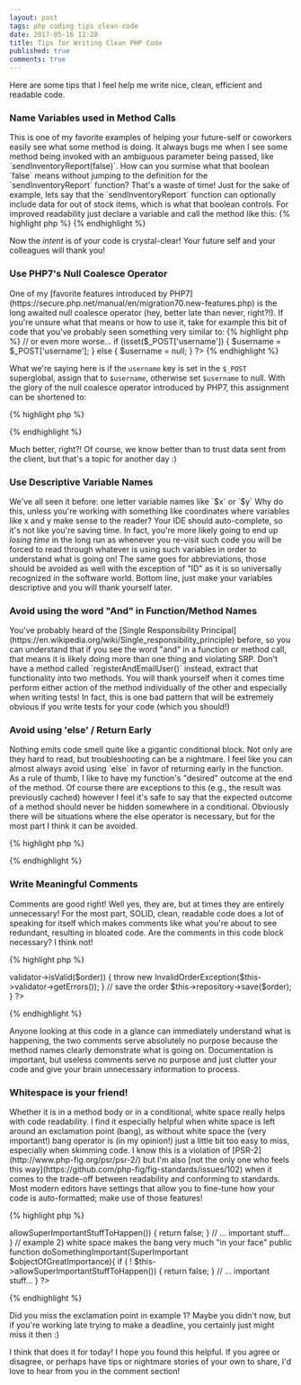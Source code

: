 ```yaml
---
layout: post
tags: php coding tips clean-code
date: 2017-05-16 12:28
title: Tips for Writing Clean PHP Code
published: true
comments: true
---
```


Here are some tips that I feel help me write nice, clean, efficient and readable code.

<h3>Name Variables used in Method Calls</h3>
This is one of my favorite examples of helping your future-self or coworkers easily see what some method is doing. It always bugs me when I see some method being invoked with an ambiguous parameter being passed, like `sendInventoryReport(false)`. How can you surmise what that boolean `false` means without jumping to the definition for the `sendInventoryReport` function? That's a waste of time! Just for the sake of example, lets say that the `sendInventoryReport` function can optionally include data for out of stock items, which is what that boolean controls. For improved readability just declare a variable and call the method like this:
{% highlight php %}
<?php
$includeOutOfStockItems = false; // readability
$results = sendInventoryReport($includeOutOfStockItems);
?>
{% endhighlight %}

Now the *intent* is of your code is crystal-clear! Your future self and your colleagues will thank you!


<h3>Use PHP7's Null Coalesce Operator</h3>
One of my [favorite features introduced by PHP7](https://secure.php.net/manual/en/migration70.new-features.php) is the long awaited null coalesce operator (hey, better late than never, right?!). If you're unsure what that means or how to use it, take for example this bit of code that you've probably seen something very similar to:
{% highlight php %}
<?php
$username = isset($_POST['username']) ? $_POST['username'] : null;

// or even more worse...
if (isset($_POST['username']) {
   $username = $_POST['username'];
} else {
   $username = null;
}
?>
{% endhighlight %}

What we're saying here is if the `username` key is set in the `$_POST` superglobal, assign that to `$username`, otherwise set `$username` to null. With the glory of the null coalesce operator introduced by PHP7, this assignment can be shortened to:

{% highlight php %}
<?php
$username = $_POST['username'] ?? null;
?>
{% endhighlight %}

Much better, right?! Of course, we know better than to trust data sent from the client, but that's a topic for another day :)

<h3>Use Descriptive Variable Names</h3>
We've all seen it before: one letter variable names like `$x` or `$y` Why do this, unless you're working with something like coordinates where variables like x and y make sense to the reader? Your IDE should auto-complete, so it's not like you're saving time. In fact, you're more likely going to end up <i>losing time</i> in the long run as whenever you re-visit such code you will be forced to read through whatever is using such variables in order to understand what is going on! The same goes for abbreviations, those should be avoided as well with the exception of "ID" as it is so universally recognized in the software world. Bottom line, just make your variables descriptive and you will thank yourself later.

<h3>Avoid using the word "And" in Function/Method Names</h3>
You've probably heard of the [Single Responsibility Principal](https://en.wikipedia.org/wiki/Single_responsibility_principle) before, so you can understand that if you see the word "and" in a function or method call, that means it is likely doing more than one thing and violating SRP. Don't have a method called `registerAndEmailUser()` instead, extract that functionality into two methods. You will thank yourself when it comes time perform either action of the method individually of the other and especially when writing tests! In fact, this is one bad pattern that will be extremely obvious if you write tests for your code (which you should!)

<h3>Avoid using 'else' / Return Early</h3>
Nothing emits code smell quite like a gigantic conditional block. Not only are they hard to read, but troubleshooting can be a nightmare. I feel like you can almost always avoid using `else` in favor of returning early in the function. As a rule of thumb, I like to have my function's "desired" outcome at the end of the method. Of course there are exceptions to this (e.g., the result was previously cached) however I feel it's safe to say that the expected outcome of a method should never be hidden somewhere in a conditional. Obviously there will be situations where the else operator is necessary, but for the most part I think it can be avoided.

{% highlight php %}
<?php

// bad!!
public function getCondition(){
    if ($conditionA) {
        return 'condition a';
    } else {
        if ($conditionB) {
           return 'condition b';
        } else {
            return 'unknown condition';
        }
    }
}

// good!!
public function getCondition(){
    if ($conditionA) {
        return 'condition a';
    }
    
    if ($conditionB) {
       return 'condition b';
    }
    
    return 'unknown condition';
}
?>
{% endhighlight %}

<h3>Write Meaningful Comments</h3>
Comments are good right! Well yes, they are, but at times they are entirely unnecessary! For the most part, SOLID, clean, readable code does a lot of speaking for itself which makes comments like what you're about to see redundant, resulting in bloated code. Are the comments in this code block necessary? I think not!

{% highlight php %}
<?php
/**
 * Saves the order
 */
public function saveOrder(Order $order){
    // validate the order
    if ( ! $this->validator->isValid($order)) {
        throw new InvalidOrderException($this->validator->getErrors());
    }
    
    // save the order
    $this->repository->save($order);
}
?>
{% endhighlight %}

Anyone looking at this code in a glance can immediately understand what is happening, the two comments serve absolutely no purpose because the method names clearly demonstrate what is going on. Documentation is important, but useless comments serve no purpose and just clutter your code and give your brain unnecessary information to process.

<h3>Whitespace is your friend!</h3>
Whether it is in a method body or in a conditional, white space really helps with code readability. I find it especially helpful when white space is left around an exclamation point (bang), as without white space the (very important!) bang operator is (in my opinion!) just a little bit too easy to miss, especially when skimming code. I know this is a violation of [PSR-2](http://www.php-fig.org/psr/psr-2/) but I'm also [not the only one who feels this way](https://github.com/php-fig/fig-standards/issues/102) when it comes to the trade-off between readability and conforming to standards. Most modern editors have settings that allow you to fine-tune how your code is auto-formatted; make use of those features!

{% highlight php %}
<?php
// example 1) lack of white space makes the bang easy to miss
public function doSomethingImportant(SuperImportant $objectOfGreatImportance){
    if (!$this->allowSuperImportantStuffToHappen()) {
        return false;
    }
    
    // ... important stuff...
}

// example 2) white space makes the bang very much "in your face"
public function doSomethingImportant(SuperImportant $objectOfGreatImportance){
    if ( ! $this->allowSuperImportantStuffToHappen()) {
        return false;
    }
    
    // ... important stuff...
}
?>
{% endhighlight %}

Did you miss the exclamation point in example 1? Maybe you didn't now, but if you're working late trying to make a deadline, you certainly just might miss it then :)
 
I think that does it for today! I hope you found this helpful. If you agree or disagree, or perhaps have tips or nightmare stories of your own to share, I'd love to hear from you in the comment section!